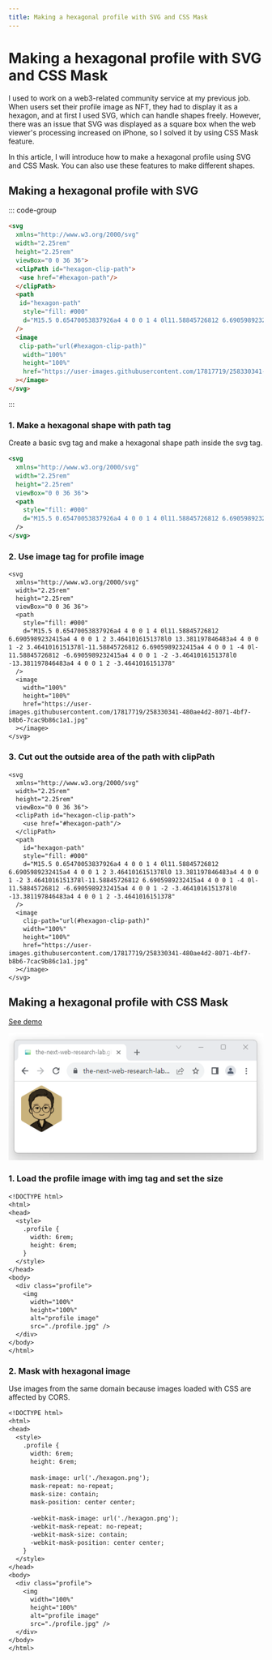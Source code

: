 ```yaml
---
title: Making a hexagonal profile with SVG and CSS Mask
---
```

# Making a hexagonal profile with SVG and CSS Mask
I used to work on a web3-related community service at my previous job. When users set their profile image as NFT, they had to display it as a hexagon, and at first I used SVG, which can handle shapes freely. However, there was an issue that SVG was displayed as a square box when the web viewer's processing increased on iPhone, so I solved it by using CSS Mask feature.

In this article, I will introduce how to make a hexagonal profile using SVG and CSS Mask. You can also use these features to make different shapes.

## Making a hexagonal profile with SVG

::: code-group

```html [SVG ClipPath.html]
<svg 
  xmlns="http://www.w3.org/2000/svg" 
  width="2.25rem"
  height="2.25rem"
  viewBox="0 0 36 36">
  <clipPath id="hexagon-clip-path">
   <use href="#hexagon-path"/>
  </clipPath>
  <path 
   id="hexagon-path"
    style="fill: #000"
    d="M15.5 0.65470053837926a4 4 0 0 1 4 0l11.58845726812 6.6905989232415a4 4 0 0 1 2 3.4641016151378l0 13.381197846483a4 4 0 0 1 -2 3.4641016151378l-11.58845726812 6.6905989232415a4 4 0 0 1 -4 0l-11.58845726812 -6.6905989232415a4 4 0 0 1 -2 -3.4641016151378l0 -13.381197846483a4 4 0 0 1 2 -3.4641016151378"
  />
  <image
   clip-path="url(#hexagon-clip-path)"
    width="100%"
    height="100%"
    href="https://user-images.githubusercontent.com/17817719/258330341-480ae4d2-8071-4bf7-b8b6-7cac9b86c1a1.jpg"
  ></image>
</svg>
```

:::

### 1. Make a hexagonal shape with path tag
Create a basic svg tag and make a hexagonal shape path inside the svg tag.
```svg
<svg 
  xmlns="http://www.w3.org/2000/svg" 
  width="2.25rem"
  height="2.25rem"
  viewBox="0 0 36 36">
  <path 
    style="fill: #000"
    d="M15.5 0.65470053837926a4 4 0 0 1 4 0l11.58845726812 6.6905989232415a4 4 0 0 1 2 3.4641016151378l0 13.381197846483a4 4 0 0 1 -2 3.4641016151378l-11.58845726812 6.6905989232415a4 4 0 0 1 -4 0l-11.58845726812 -6.6905989232415a4 4 0 0 1 -2 -3.4641016151378l0 -13.381197846483a4 4 0 0 1 2 -3.4641016151378"
  />
</svg>
```

### 2. Use image tag for profile image
```svg{10-14}
<svg 
  xmlns="http://www.w3.org/2000/svg" 
  width="2.25rem"
  height="2.25rem"
  viewBox="0 0 36 36">
  <path 
    style="fill: #000"
    d="M15.5 0.65470053837926a4 4 0 0 1 4 0l11.58845726812 6.6905989232415a4 4 0 0 1 2 3.4641016151378l0 13.381197846483a4 4 0 0 1 -2 3.4641016151378l-11.58845726812 6.6905989232415a4 4 0 0 1 -4 0l-11.58845726812 -6.6905989232415a4 4 0 0 1 -2 -3.4641016151378l0 -13.381197846483a4 4 0 0 1 2 -3.4641016151378"
  />
  <image
    width="100%"
    height="100%"
    href="https://user-images.githubusercontent.com/17817719/258330341-480ae4d2-8071-4bf7-b8b6-7cac9b86c1a1.jpg"
  ></image>
</svg>
```

### 3. Cut out the outside area of the path with clipPath
```svg{6-8,10,15}
<svg 
  xmlns="http://www.w3.org/2000/svg" 
  width="2.25rem"
  height="2.25rem"
  viewBox="0 0 36 36">
  <clipPath id="hexagon-clip-path">
    <use href="#hexagon-path"/>
  </clipPath>
  <path 
    id="hexagon-path"
    style="fill: #000"
    d="M15.5 0.65470053837926a4 4 0 0 1 4 0l11.58845726812 6.6905989232415a4 4 0 0 1 2 3.4641016151378l0 13.381197846483a4 4 0 0 1 -2 3.4641016151378l-11.58845726812 6.6905989232415a4 4 0 0 1 -4 0l-11.58845726812 -6.6905989232415a4 4 0 0 1 -2 -3.4641016151378l0 -13.381197846483a4 4 0 0 1 2 -3.4641016151378"
  />
  <image
    clip-path="url(#hexagon-clip-path)"
    width="100%"
    height="100%"
    href="https://user-images.githubusercontent.com/17817719/258330341-480ae4d2-8071-4bf7-b8b6-7cac9b86c1a1.jpg"
  ></image>
</svg>
```

## Making a hexagonal profile with CSS Mask

[See demo](https://the-next-web-research-lab.github.io/docs/essay/demo/hexagon-profile/css-mask.html)

![CSS Mask demo](./demo/hexagon-profile-demo.png)

### 1. Load the profile image with img tag and set the size
```html{4-9,12-18}
<!DOCTYPE html>
<html>
<head>
  <style>
    .profile {
      width: 6rem;
      height: 6rem;
    }
  </style>
</head>
<body>
  <div class="profile">
    <img 
      width="100%" 
      height="100%" 
      alt="profile image"
      src="./profile.jpg" />
  </div>
</body>
</html>
```

### 2. Mask with hexagonal image
Use images from the same domain because images loaded with CSS are affected by CORS.

```html{9-12,14-17}
<!DOCTYPE html>
<html>
<head>
  <style>
    .profile {
      width: 6rem;
      height: 6rem;
      
      mask-image: url('./hexagon.png');
      mask-repeat: no-repeat;
      mask-size: contain;
      mask-position: center center;
      
      -webkit-mask-image: url('./hexagon.png');
      -webkit-mask-repeat: no-repeat;
      -webkit-mask-size: contain;
      -webkit-mask-position: center center;
    }
  </style>
</head>
<body>
  <div class="profile">
    <img 
      width="100%" 
      height="100%" 
      alt="profile image"
      src="./profile.jpg" />
  </div>
</body>
</html>
```